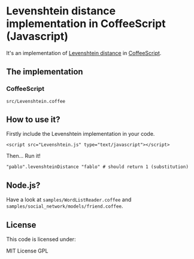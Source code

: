 # Levenshtein distance implementation in CoffeeScript (Javascript)

It's an implementation of [Levenshtein distance](http://en.wikipedia.org/wiki/Levenshtein_distance) in [CoffeeScript](http://coffeescript.org).

## The implementation

### CoffeeScript

    src/Levenshtein.coffee

## How to use it?

Firstly include the Levenshtein implementation in your code.

    <script src="Levenshtein.js" type="text/javascript"></script>

Then... Run it!

    "pablo".levenshteinDistance "fablo" # should return 1 (substitution)

## Node.js?

Have a look at ```samples/WordListReader.coffee``` and ```samples/social_network/models/friend.coffee```.

## License

This code is licensed under:

MIT License GPL
